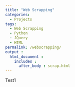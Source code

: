 ```yaml
---
title: "Web Scrapping"
categories:
  - Projects
tags:
  - Web Scrapping
  - Python
  - JQuery
  - HTML
permalink: /webscrapping/
output :
  html_document :
    includes :
      after_body : scrap.html
---
```

Test1